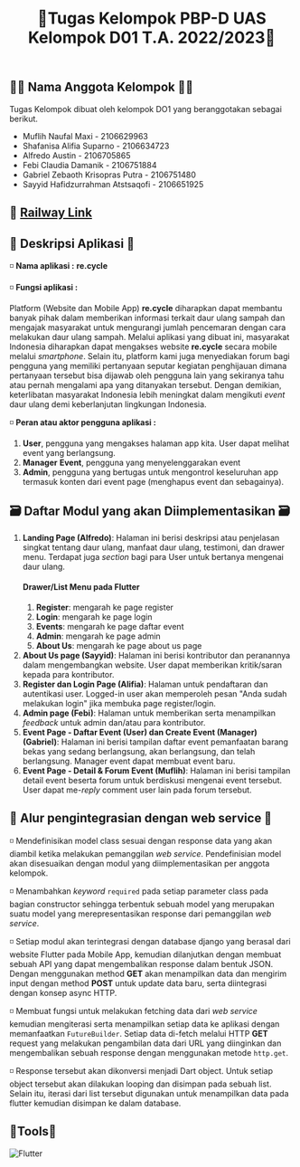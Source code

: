 <div align="center" style="padding-bottom: 10px">
<h1>🎐Tugas Kelompok PBP-D UAS Kelompok D01 T.A. 2022/2023🎐</h1>
</div>

## 🐱‍💻 Nama Anggota Kelompok 🐱‍💻
Tugas Kelompok dibuat oleh kelompok DO1 yang beranggotakan sebagai berikut.
- Muflih Naufal Maxi - 2106629963
- Shafanisa Alifia Suparno - 2106634723
- Alfredo Austin - 2106705865
- Febi Claudia Damanik - 2106751884
- Gabriel Zebaoth Krisopras Putra - 2106751480
- Sayyid Hafidzurrahman Atstsaqofi - 2106651925

## :rocket: [Railway Link](https://pbp-d01.up.railway.app/)

## 📲 Deskripsi Aplikasi 📲
◽ **Nama aplikasi :** **re.cycle**

◽ **Fungsi aplikasi :**

Platform (Website dan Mobile App) **re.cycle** diharapkan dapat membantu banyak pihak dalam memberikan informasi terkait daur ulang sampah dan mengajak masyarakat untuk mengurangi jumlah pencemaran dengan cara melakukan daur ulang sampah. Melalui aplikasi yang dibuat ini, masyarakat Indonesia diharapkan dapat mengakses website **re.cycle** secara mobile melalui *smartphone*. Selain itu, platform kami juga menyediakan forum bagi pengguna yang memiliki pertanyaan seputar kegiatan penghijauan dimana pertanyaan tersebut bisa dijawab oleh pengguna lain yang sekiranya tahu atau pernah mengalami apa yang ditanyakan tersebut. Dengan demikian, keterlibatan masyarakat Indonesia lebih meningkat dalam mengikuti *event* daur ulang demi keberlanjutan lingkungan Indonesia.

◽ **Peran atau aktor pengguna aplikasi  :**

1. **User**, pengguna yang mengakses halaman app kita. User dapat melihat event yang berlangsung.
2. **Manager** **Event**, pengguna yang menyelenggarakan event
3. **Admin**, pengguna yang bertugas untuk mengontrol keseluruhan app termasuk konten dari event page (menghapus event dan sebagainya).

## 🗃️ Daftar Modul yang akan Diimplementasikan 🗃️
1. **Landing Page (Alfredo)**: Halaman ini berisi deskripsi atau penjelasan singkat tentang daur ulang, manfaat daur ulang, testimoni, dan drawer menu. Terdapat juga *section* bagi para User untuk bertanya mengenai daur ulang.
    #### Drawer/List Menu pada Flutter
    1. **Register**: mengarah ke page register<br>
    2. **Login**: mengarah ke page login<br>
    3. **Events**: mengarah ke page daftar event<br>
    4. **Admin**: mengarah ke page admin<br>
    5. **About Us**: mengarah ke page about us page<br>
2. **About Us page (Sayyid)**: Halaman ini berisi kontributor dan peranannya dalam mengembangkan website. User dapat memberikan kritik/saran kepada para kontributor.
3. **Register dan  Login  Page (Alifia)**: Halaman untuk pendaftaran dan autentikasi user. Logged-in user akan memperoleh pesan "Anda sudah melakukan login" jika membuka page register/login. 
5. **Admin page (Febi)**: Halaman untuk memberikan serta menampilkan *feedback* untuk admin dan/atau para kontributor.
6. **Event Page - Daftar Event (User) dan Create Event (Manager) (Gabriel)**: Halaman ini berisi tampilan daftar event pemanfaatan barang bekas yang sedang berlangsung, akan berlangsung, dan telah berlangsung. Manager event dapat membuat event baru.
7. **Event Page - Detail & Forum Event (Muflih)**: Halaman ini berisi tampilan detail event beserta forum untuk berdiskusi mengenai event tersebut. User dapat me-*reply* comment user lain pada forum tersebut.

## 💱 Alur pengintegrasian dengan web service 💱
◽ Mendefinisikan model class sesuai dengan response data yang akan diambil ketika melakukan pemanggilan *web service*. Pendefinisian model akan disesuaikan dengan modul yang diimplementasikan per anggota kelompok.

◽ Menambahkan *keyword* `required` pada setiap parameter class pada bagian constructor sehingga terbentuk sebuah model yang merupakan suatu model yang merepresentasikan response dari pemanggilan *web service*.

◽ Setiap modul akan terintegrasi dengan database django yang berasal dari website Flutter pada Mobile App, kemudian dilanjutkan dengan membuat sebuah API yang dapat mengembalikan response dalam bentuk JSON. Dengan menggunakan method **GET** akan menampilkan data dan mengirim input dengan method **POST** untuk update data baru, serta diintegrasi dengan konsep async HTTP. 

◽ Membuat fungsi untuk melakukan fetching data dari *web service* kemudian mengiterasi serta menampilkan setiap data ke aplikasi dengan memanfaatkan `FutureBuilder`. Setiap data di-fetch melalui HTTP **GET** request yang melakukan pengambilan data dari URL yang diinginkan dan mengembalikan sebuah response dengan menggunakan metode `http.get`.

◽ Response tersebut akan dikonversi menjadi Dart object. Untuk setiap object tersebut akan dilakukan looping dan disimpan pada sebuah list. Selain itu, iterasi dari list tersebut digunakan untuk menampilkan data pada flutter kemudian disimpan ke dalam database.

## 🔰Tools🔰
![Flutter](https://img.shields.io/badge/Flutter-%2302569B.svg?style=for-the-badge&logo=Flutter&logoColor=white)
